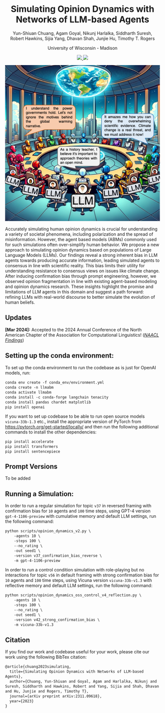 <h1 align="center">Simulating Opinion Dynamics with Networks of LLM-based Agents</h1>
<p align="center">Yun-Shiuan Chuang, Agam Goyal, Nikunj Harlalka, Siddharth Suresh, <br>Robert Hawkins, Sijia Yang, Dhavan Shah, Junjie Hu, Timothy T. Rogers</p>
<p align="center">University of Wisconsin - Madison</p>
<p align="center">
  <a href="https://arxiv.org/pdf/2311.09618.pdf" alt="ArXiv">
    <img src="https://img.shields.io/badge/Preprint-arXiv-blue.svg" />
  </a>
  <a href="https://opensource.org/licenses/MIT" alt="MIT License">
    <img src="https://img.shields.io/badge/License-MIT-yellow.svg" />
  </a>
</p>

<em></em>

<p align="center">
  <img src ="cover_image.png"  width="600"/>
</p>

Accurately simulating human opinion dynamics is crucial for understanding a variety of societal phenomena, including polarization and the spread of misinformation. However, the agent based models (ABMs) commonly used for such simulations often over-simplify human behavior. We propose a new approach to simulating opinion dynamics based on populations of Large Language Models (LLMs). Our findings reveal a strong inherent bias in LLM agents towards producing accurate information, leading simulated agents to consensus in line with scientific reality. This bias limits their utility for understanding resistance to consensus views on issues like climate change. After inducing confirmation bias through prompt engineering, however, we observed opinion fragmentation in line with existing agent-based modeling and opinion dynamics research. These insights highlight the promise and limitations of LLM agents in this domain and suggest a path forward: refining LLMs with real-world discourse to better simulate the evolution of human beliefs.

## Updates

<strong>[Mar 2024]:</strong> Accepted to the 2024 Annual Conference of the North American Chapter of the Association for Computational Linguistics! (<em><a href="https://2024.naacl.org/">NAACL Findings</a></em>)

## Setting up the conda environment:

To set up the conda environment to run the codebase as is just for OpenAI models, run:
```
conda env create -f conda_env/environment.yml
conda create -n llmabm
conda activate llmabm
conda install -c conda-forge langchain tenacity
conda install pandas chardet matplotlib
pip install openai
```

If you want to set up codebase to be able to run open source models `vicuna-33b-1.3` etc., install the appropriate version of PyTorch from https://pytorch.org/get-started/locally/ and then run the following additional commands to install the other dependencies:
```
pip install accelerate
pip install transformers
pip install sentencepiece
```

## Prompt Versions

To be added

## Running a Simulation:

In order to run a regular simulation for topic `v37` in reversed framing with confirmation bias for `10` agents and `100` time steps, using GPT-4 version `gpt-4-1106-preview` with cumulative memory and default LLM settings, run the following command:

```
python scripts/opinion_dynamics_v2.py \
    -agents 10 \
    -steps 100 \
    --no_rating \
    -out seed1 \
    -version v37_confirmation_bias_reverse \
    -m gpt-4-1106-preview
```

In order to run a control condition simulation with role-playing but no interactions for topic `v56` in default framing with strong confirmation bias for `10` agents and `100` time steps, using Vicuna version `vicuna-33b-v1.3` with reflective memory and default LLM settings, run the following command:

```
python scripts/opinion_dynamics_oss_control_v4_reflection.py \
    -agents 10 \
    -steps 100 \
    --no_rating \
    -out seed1 \
    -version v42_strong_confirmation_bias \
    -m vicuna-33b-v1.3
```


## Citation

If you find our work and codebase useful for your work, please cite our work using the following BibTex citation:

```
@article{chuang2023simulating,
  title={Simulating Opinion Dynamics with Networks of LLM-based Agents},
  author={Chuang, Yun-Shiuan and Goyal, Agam and Harlalka, Nikunj and Suresh, Siddharth and Hawkins, Robert and Yang, Sijia and Shah, Dhavan and Hu, Junjie and Rogers, Timothy T},
  journal={arXiv preprint arXiv:2311.09618},
  year={2023}
}
```